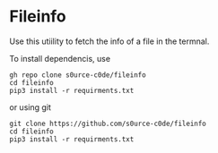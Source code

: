 # Fileinfo

Use this utiility to fetch the info of a file in the termnal.

To install dependencis, use
```shell
gh repo clone s0urce-c0de/fileinfo
cd fileinfo
pip3 install -r requirments.txt
```
or using git
```shell
git clone https://github.com/s0urce-c0de/fileinfo
cd fileinfo
pip3 install -r requirments.txt
```
